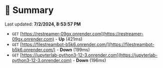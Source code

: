 # 📖 Summary
Last updated: **7/2/2024, 8:53:57 PM**

- `GET` [https://restreamer-09gx.onrender.com](https://restreamer-09gx.onrender.com) - **Up** (421ms)
- `GET` [https://filestreambot-b5k6.onrender.com/](https://filestreambot-b5k6.onrender.com/) - **Down** (199ms)
- `GET` [https://jupyterlab-python3-12-3.onrender.com](https://jupyterlab-python3-12-3.onrender.com) - **Down** (196ms)
